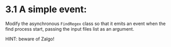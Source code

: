 # 3.1 A simple event:

Modify the asynchronous `FindRegex` class so that it emits an event when the find process start,
passing the input files list as an argument.

HINT: beware of Zalgo!
